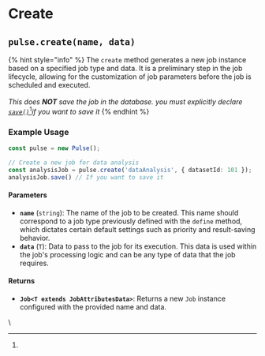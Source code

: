 # Create



## `pulse.create(name, data)`

{% hint style="info" %}
The `create` method generates a new job instance based on a specified job type and data. It is a preliminary step in the job lifecycle, allowing for the customization of job parameters before the job is scheduled and executed.\
\
_This does **NOT** save the job in the database.  you must explicitly declare_ [_`save()`_](#user-content-fn-1)[^1]_if you want to save it_
{% endhint %}

### Example Usage

```typescript
const pulse = new Pulse();

// Create a new job for data analysis
const analysisJob = pulse.create('dataAnalysis', { datasetId: 101 });
analysisJob.save() // If you want to save it
```



#### Parameters

* **`name`** (`string`): The name of the job to be created. This name should correspond to a job type previously defined with the `define` method, which dictates certain default settings such as priority and result-saving behavior.
* **`data`** (`T`): Data to pass to the job for its execution. This data is used within the job's processing logic and can be any type of data that the job requires.

#### Returns

* **`Job<T extends JobAttributesData>`**: Returns a new `Job` instance configured with the provided name and data.

\






[^1]: 
